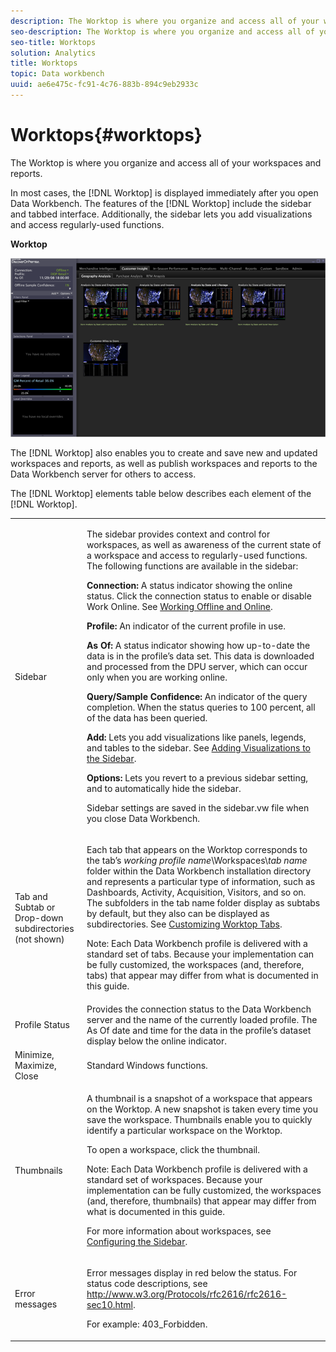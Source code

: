 ```yaml
---
description: The Worktop is where you organize and access all of your workspaces and reports.
seo-description: The Worktop is where you organize and access all of your workspaces and reports.
seo-title: Worktops
solution: Analytics
title: Worktops
topic: Data workbench
uuid: ae6e475c-fc91-4c76-883b-894c9eb2933c
---
```


# Worktops{#worktops}

The Worktop is where you organize and access all of your workspaces and reports.

In most cases, the [!DNL Worktop] is displayed immediately after you open Data Workbench. The features of the [!DNL Worktop] include the sidebar and tabbed interface. Additionally, the sidebar lets you add visualizations and access regularly-used functions.

**Worktop**

![](assets/client-wktp.png)

The [!DNL Worktop] also enables you to create and save new and updated workspaces and reports, as well as publish workspaces and reports to the Data Workbench server for others to access.

The [!DNL Worktop] elements table below describes each element of the [!DNL Worktop].

<table id="table_CB1DBB7DE8E2450A8C57601531BBD689"> 
 <tbody> 
  <tr> 
   <td colname="col1"> Sidebar </td> 
   <td colname="col2"> <p>The sidebar provides context and control for workspaces, as well as awareness of the current state of a workspace and access to regularly-used functions. The following functions are available in the sidebar: </p> <p> <b>Connection:</b> A status indicator showing the online status. Click the connection status to enable or disable <span class="wintitle"> Work Online</span>. See <a href="../../home/c-get-started/c-off-on.md#concept-cef8758ede044b18b3558376c5eb9f54"> Working Offline and Online</a>. </p> <p> <b>Profile:</b> An indicator of the current profile in use. </p> <p> <b>As Of: </b>A status indicator showing how up-to-date the data is in the profile’s data set. This data is downloaded and processed from the DPU server, which can occur only when you are working online. </p> <p> <b>Query/Sample Confidence:</b> An indicator of the query completion. When the status queries to 100 percent, all of the data has been queried. </p> <p> <b>Add:</b> Lets you add visualizations like panels, legends, and tables to the sidebar. See <a href="../../home/c-get-started/c-config-sidebar.md#section-666f70a405db4f8d8eaffa567ffcac06"> Adding Visualizations to the Sidebar</a>. </p> <p> <b>Options:</b> Lets you revert to a previous sidebar setting, and to automatically hide the sidebar. </p> <p>Sidebar settings are saved in the <span class="filepath"> sidebar.vw</span> file when you close Data Workbench. </p> </td> 
  </tr> 
  <tr> 
   <td colname="col1"> <p>Tab and Subtab or Drop-down subdirectories (not shown) </p> </td> 
   <td colname="col2"> <p>Each tab that appears on the <span class="wintitle"> Worktop</span> corresponds to the tab’s <i>working profile name</i>\Workspaces\<i>tab name</i> folder within the Data Workbench installation directory and represents a particular type of information, such as Dashboards, Activity, Acquisition, Visitors, and so on. The subfolders in the tab name folder display as subtabs by default, but they also can be displayed as subdirectories. See <a href="../../home/c-get-started/c-intf-anlys-ftrs/c-cstm-wktp-tabs/c-cstm-wktp-tabs.md#concept-0f1e6061b03949199326dc6df71a52bc"> Customizing Worktop Tabs</a>. </p> <p> <p>Note:  Each Data Workbench profile is delivered with a standard set of tabs. Because your implementation can be fully customized, the workspaces (and, therefore, tabs) that appear may differ from what is documented in this guide. </p> </p> </td> 
  </tr> 
  <tr> 
   <td colname="col1"> Profile Status </td> 
   <td colname="col2"> Provides the connection status to the Data Workbench server and the name of the currently loaded profile. The As Of date and time for the data in the profile’s dataset display below the online indicator. </td> 
  </tr> 
  <tr> 
   <td colname="col1"> Minimize, Maximize, Close </td> 
   <td colname="col2"> Standard Windows functions. </td> 
  </tr> 
  <tr> 
   <td colname="col1"> Thumbnails </td> 
   <td colname="col2"> <p>A thumbnail is a snapshot of a workspace that appears on the <span class="wintitle"> Worktop</span>. A new snapshot is taken every time you save the workspace. Thumbnails enable you to quickly identify a particular workspace on the <span class="wintitle"> Worktop</span>. </p> <p>To open a workspace, click the thumbnail. </p> <p> <p>Note:  Each Data Workbench profile is delivered with a standard set of workspaces. Because your implementation can be fully customized, the workspaces (and, therefore, thumbnails) that appear may differ from what is documented in this guide. </p> </p> <p>For more information about workspaces, see <a href="../../home/c-get-started/c-config-sidebar.md#concept-41db771b302e43018e5a9daa40b397e6"> Configuring the Sidebar</a>. </p> </td> 
  </tr> 
  <tr> 
   <td colname="col1"> Error messages </td> 
   <td colname="col2"> <p>Error messages display in red below the status. For status code descriptions, see <a href="http://www.w3.org/Protocols/rfc2616/rfc2616-sec10.html" format="http" scope="external"> http://www.w3.org/Protocols/rfc2616/rfc2616-sec10.html</a>. </p> <p>For example: 403_Forbidden. </p> </td> 
  </tr> 
 </tbody> 
</table>

